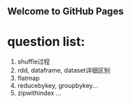 ## Welcome to GitHub Pages

# question list:

1. shuffle过程
2. rdd, dataframe, dataset详细区别
3. flatmap
4. reducebykey, groupbykey...
5. zipwithindex
...
